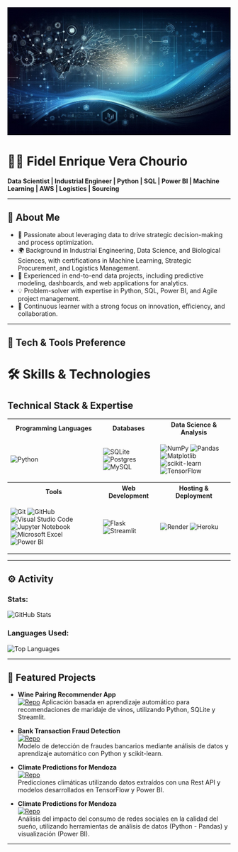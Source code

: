 <img src="A sleek and modern banner showcasing the intricate world of data science, machine learning, and AI.  (1).jpeg">

# 👨‍💻 **Fidel Enrique Vera Chourio**  
**Data Scientist | Industrial Engineer | Python | SQL | Power BI | Machine Learning | AWS | Logistics | Sourcing**  

---

## 📝 **About Me**  
- 🎯 Passionate about leveraging data to drive strategic decision-making and process optimization.  
- 🌍 Background in Industrial Engineering, Data Science, and Biological Sciences, with certifications in Machine Learning, Strategic Procurement, and Logistics Management.  
- 🚀 Experienced in end-to-end data projects, including predictive modeling, dashboards, and web applications for analytics.  
- 💡 Problem-solver with expertise in Python, SQL, Power BI, and Agile project management.  
- 📖 Continuous learner with a strong focus on innovation, efficiency, and collaboration.  

---

## 🔧 **Tech & Tools Preference**

# 🛠️ Skills & Technologies
## Technical Stack & Expertise

<table style="border: none; background: transparent;">
<tr style="border: none;">
  <th>Programming Languages</th>
  <th>Databases</th>
  <th>Data Science & Analysis</th>
</tr>
<tr>
<td>

![Python](https://img.shields.io/badge/python-3670A0?style=for-the-badge&logo=python&logoColor=ffdd54)

</td>
<td>

![SQLite](https://img.shields.io/badge/sqlite-%2307405e.svg?style=for-the-badge&logo=sqlite&logoColor=white)
![Postgres](https://img.shields.io/badge/postgres-%23316192.svg?style=for-the-badge&logo=postgresql&logoColor=white)
![MySQL](https://img.shields.io/badge/mysql-%2300f.svg?style=for-the-badge&logo=mysql&logoColor=white)

</td>
<td>

![NumPy](https://img.shields.io/badge/numpy-%23013243.svg?style=for-the-badge&logo=numpy&logoColor=white)
![Pandas](https://img.shields.io/badge/pandas-%23150458.svg?style=for-the-badge&logo=pandas&logoColor=white)
![Matplotlib](https://img.shields.io/badge/Matplotlib-%23ffffff.svg?style=for-the-badge&logo=Matplotlib&logoColor=black)
![scikit-learn](https://img.shields.io/badge/scikit--learn-%23F7931E.svg?style=for-the-badge&logo=scikit-learn&logoColor=white)
![TensorFlow](https://img.shields.io/badge/TensorFlow-%23FF6F00.svg?style=for-the-badge&logo=TensorFlow&logoColor=white)

</td>
</tr>
<tr>
  <th>Tools</th>
  <th>Web Development</th>
  <th>Hosting & Deployment</th>
</tr>

<tr>
<td>

![Git](https://img.shields.io/badge/git-%23F05033.svg?style=for-the-badge&logo=git&logoColor=white)
![GitHub](https://img.shields.io/badge/github-%23121011.svg?style=for-the-badge&logo=github&logoColor=white)
![Visual Studio Code](https://img.shields.io/badge/Visual%20Studio%20Code-0078d7.svg?style=for-the-badge&logo=visual-studio-code&logoColor=white)
![Jupyter Notebook](https://img.shields.io/badge/jupyter-%23FA0F00.svg?style=for-the-badge&logo=jupyter&logoColor=white)
![Microsoft Excel](https://img.shields.io/badge/Microsoft_Excel-217346?style=for-the-badge&logo=microsoft-excel&logoColor=white)
![Power BI](https://img.shields.io/badge/power_bi-F2C811?style=for-the-badge&logo=powerbi&logoColor=black)

</td>
<td>
  
![Flask](https://img.shields.io/badge/flask-%23000.svg?style=for-the-badge&logo=flask&logoColor=white)
![Streamlit](https://img.shields.io/badge/Streamlit-FF4B4B?style=for-the-badge&logo=Streamlit&logoColor=white)
</td>
<td>

![Render](https://img.shields.io/badge/Render-%46E3B7.svg?style=for-the-badge&logo=render&logoColor=white)
![Heroku](https://img.shields.io/badge/heroku-%23430098.svg?style=for-the-badge&logo=heroku&logoColor=white)

</td>
</tr>
</table>

---

## ⚙️ **Activity**

### Stats:  
![GitHub Stats](https://github-readme-stats.vercel.app/api?username=fevc08&hide=stars,issues&theme=dark)  

### Languages Used:  
![Top Languages](https://github-readme-stats.vercel.app/api/top-langs?username=fevc08&layout=compact&langs_count=8&theme=dark)  

---

## 🎯 **Featured Projects**  

- **Wine Pairing Recommender App**  
  [![Repo](https://img.shields.io/badge/GitHub-Repo-blue?style=for-the-badge&logo=github)](https://github.com/fevc08/final_project_4geek)
  Aplicación basada en aprendizaje automático para recomendaciones de maridaje de vinos, utilizando Python, SQLite y Streamlit.  

- **Bank Transaction Fraud Detection**  
  [![Repo](https://img.shields.io/badge/GitHub-Repo-blue?style=for-the-badge&logo=github)](https://github.com/fevc08/c18-61-m-data-bi)  
  Modelo de detección de fraudes bancarios mediante análisis de datos y aprendizaje automático con Python y scikit-learn.  

- **Climate Predictions for Mendoza**  
  [![Repo](https://img.shields.io/badge/GitHub-Repo-blue?style=for-the-badge&logo=github)](https://github.com/fevc08/s16-20-m-data-bi)  
  Predicciones climáticas utilizando datos extraídos con una Rest API y modelos desarrollados en TensorFlow y Power BI.

- **Climate Predictions for Mendoza**  
  [![Repo](https://img.shields.io/badge/GitHub-Repo-blue?style=for-the-badge&logo=github)](https://github.com/fevc08/s19-02-n-data-bi)  
  Análisis del impacto del consumo de redes sociales en la calidad del sueño, utilizando herramientas de análisis de datos (Python - Pandas) y visualización (Power BI).

---
